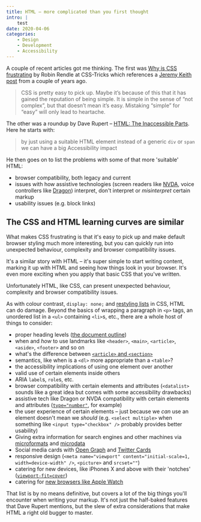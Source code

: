 ```yaml
---
title: HTML – more complicated than you first thought
intro: |
    test
date: 2020-04-06
categories:
    - Design
    - Development
    - Accessibility
---
```


A couple of recent articles got me thinking. The first was [Why is CSS frustrating](https://css-tricks.com/why-is-css-frustrating/) by Robin Rendle at CSS-Tricks which references a [Jeremy Keith post](https://adactio.com/journal/12571) from a couple of years ago.

> CSS is pretty easy to pick up. Maybe it’s because of this that it has gained the reputation of being simple. It is simple in the sense of “not complex”, but that doesn’t mean it’s easy. Mistaking “simple” for “easy” will only lead to heartache.

The other was a roundup by Dave Rupert – [HTML: The Inaccessible Parts](https://daverupert.com/2020/02/html-the-inaccessible-parts/). Here he starts with:

> by just using a suitable HTML element instead of a generic `div` or `span` we can have a big Accessibility impact

He then goes on to list the problems with some of that more 'suitable' HTML:

- browser compatibility, both legacy and current
- issues with how assistive technologies (screen readers like [NVDA](https://www.nvaccess.org/about-nvda/), voice controllers like [Dragon](https://www.nuance.com/dragon.html)) interpret, don't interpret or *misinterpret* certain markup
- usability issues (e.g. block links)


## The CSS and HTML learning curves are similar

What makes CSS frustrating is that it's easy to pick up and make default browser styling much more interesting, but you can quickly run into unexpected behaviour, complexity and browser compatibility issues.

It's a similar story with HTML – it's super simple to start writing content, marking it up with HTML and seeing how things look in your browser. It's even more exciting when you apply that basic CSS that you've written.

Unfortunately HTML, like CSS, can present unexpected behaviour, complexity and browser compatibility issues.

As with colour contrast, `display: none;` and [restyling lists](https://www.scottohara.me/blog/2019/01/12/lists-and-safari.html) in CSS, HTML can do damage. Beyond the basics of wrapping a paragraph in `<p>` tags, an unordered list in a `<ul>` containing `<li>`s, etc., there are a whole host of things to consider:

- proper heading levels ([the document outline](/blog/using-the-html-document-outline))
- when and *how* to use landmarks like `<header>`, `<main>`, `<article>`, `<aside>`, `<footer>` and so on
- what's the difference between [`<article>` and `<section>`](https://www.smashingmagazine.com/2020/01/html5-article-section/)
- semantics, like when is a `<dl>` more appropriate than a `<table>`?
- the accessibility implications of using one element over another
- valid use of certain elements inside others
- ARIA `label`s, `role`s, etc.
- browser compatibility with certain elements and attributes (`<datalist>` sounds like a great idea but comes with some accessibility drawbacks)
- assistive tech like Dragon or NVDA compatibility with certain elements and attributes ([`type="number"`](https://technology.blog.gov.uk/2020/02/24/why-the-gov-uk-design-system-team-changed-the-input-type-for-numbers/), for example)
- the user experience of certain elements – just because we *can* use an element doesn't mean we *should* (e.g. `<select multiple>` when something like `<input type="checkbox" />` probably provides better usability)
- Giving extra information for search engines and other machines via [microformats](http://microformats.org) and [microdata](https://schema.org)
- Social media cards with [Open Graph](https://ogp.me) and [Twitter Cards](https://developer.twitter.com/en/docs/tweets/optimize-with-cards/guides/getting-started)
- responsive design (`<meta name="viewport" content="initial-scale=1, width=device-width" />`, `<picture>` and `srcset=""`)
- catering for new devices, like iPhones X and above with their 'notches' ([`viewport-fit=cover`](https://webkit.org/blog/7929/designing-websites-for-iphone-x/))
- catering for [new browsers like Apple Watch](https://www.brucelawson.co.uk/2018/the-practical-value-of-semantic-html/)

That list is by no means definitive, but covers a lot of the big things you'll encounter when writing your markup. It's not just the half-baked features that Dave Rupert mentions, but the slew of extra considerations that make HTML a right old bugger to master.
